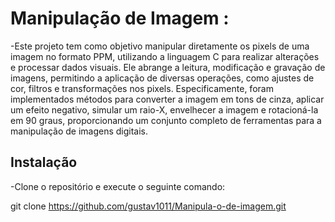 # Manipulação de Imagem :
-Este projeto tem como objetivo manipular diretamente os pixels de uma imagem no formato PPM, utilizando a linguagem C para realizar alterações e processar dados visuais. Ele abrange a leitura, modificação e gravação de imagens, permitindo a aplicação de diversas operações, como ajustes de cor, filtros e transformações nos pixels. Especificamente, foram implementados métodos para converter a imagem em tons de cinza, aplicar um efeito negativo, simular um raio-X, envelhecer a imagem e rotacioná-la em 90 graus, proporcionando um conjunto completo de ferramentas para a manipulação de imagens digitais.

## Instalação
-Clone o repositório e execute o seguinte comando:

git clone https://github.com/gustav1011/Manipula-o-de-imagem.git



